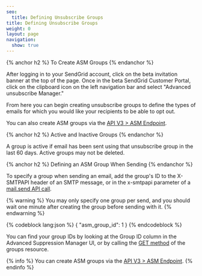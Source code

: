 ```yaml
---
seo:
  title: Defining Unsubscribe Groups
title: Defining Unsubscribe Groups
weight: 0
layout: page
navigation:
  show: true
---
```


{% anchor h2 %}
To Create ASM Groups
{% endanchor %}

After logging in to your SendGrid account, click on the beta invitation banner at the top of the page. Once in the beta SendGrid Customer Portal, click on the clipboard icon on the left navigation bar and select "Advanced unsubscribe Manager."

From here you can begin creating unsubscribe groups to define the types of emails for which you would like your recipients to be able to opt out.

You can also create ASM groups via the [API V3 > ASM Endpoint]({{root_url}}/API_Reference/Web_API_v3/Unsubscribe_Manager/groups.html#-POST).


{% anchor h2 %}
Active and Inactive Groups
{% endanchor %}

A group is active if email has been sent using that unsubscribe group in the last 60 days. Active groups may not be deleted.


{% anchor h2 %}
Defining an ASM Group When Sending
{% endanchor %}

To specify a group when sending an email, add the group's ID to the X-SMTPAPI header of an SMTP message, or in the x-smtpapi parameter of a [mail.send API
call]({{root_url}}/API_Reference/Web_API/mail.html).

{% warning %}
You may only specify one group per send, and you should wait one minute after creating the group before sending with it.
{% endwarning %}

{% codeblock lang:json %}
{
  "asm_group_id": 1
}
{% endcodeblock %}

You can find your group IDs by looking at the Group ID column in the Advanced Suppression Manager UI, or by calling the [GET method]({{root_url}}/API_Reference/Web_API_v3/Advanced_Suppression_Manager/groups.html#-GET) of the groups resource.

{% info %}
You can create ASM groups via the [API V3 > ASM Endpoint]({{root_url}}/API_Reference/Web_API_v3/Unsubscribe_Manager/groups.html#-POST).
{% endinfo %}
